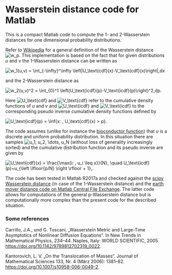 # Wasserstein distance code for Matlab
This is a compact Matlab code to compute the 1- and 2-Wasserstein distances for one dimensional probability distributions.

Refer to [Wikipedia](https://en.wikipedia.org/wiki/Wasserstein_metric) for a general definition of the Wasserstein distance ![w_p](https://render.githubusercontent.com/render/math?math=w_p). This implementation is based on the fact that for given distributions _u_ and _v_ the 1-Wasserstein distance can be written as

![w_1(u,v) = \int_{-\infty}^\infty \left|U_\text{cdf}(x)-V_\text{cdf}(x)\right|\,dx](https://render.githubusercontent.com/render/math?math=w_1(u%2Cv)%20%3D%20%5Cint_%7B-%5Cinfty%7D%5E%5Cinfty%20%5Cleft%7CU_%5Ctext%7Bcdf%7D(x)-V_%5Ctext%7Bcdf%7D(x)%5Cright%7C%5C%2Cdx)

and the 2-Wasserstein distance as

![w_2(u,v)^2 = \int_{0}^1 \left(U_\text{icdf}(p)-V_\text{icdf}(p)\right)^2\,dp.](https://render.githubusercontent.com/render/math?math=w_2(u%2Cv)%5E2%20%3D%20%5Cint_%7B0%7D%5E1%20%5Cleft(U_%5Ctext%7Bicdf%7D(p)-V_%5Ctext%7Bicdf%7D(p)%5Cright)%5E2%5C%2Cdp.)

Here ![U_\text{cdf}](https://render.githubusercontent.com/render/math?math=U_%5Ctext%7Bcdf%7D) and ![V_\text{cdf}](https://render.githubusercontent.com/render/math?math=V_%5Ctext%7Bcdf%7D) refer to the cumulative density functions of _u_ and _v_ and ![U_\text{icdf}](https://render.githubusercontent.com/render/math?math=U_%5Ctext%7Bicdf%7D) and ![V_\text{icdf}](https://render.githubusercontent.com/render/math?math=V_%5Ctext%7Bicdf%7D) to the corresponding pseudo inverse cumulative density functions defined by

![U_\text{icdf}(p) = \inf\{x: \, U_\text{cdf}(x) > p\}.](https://render.githubusercontent.com/render/math?math=U_%5Ctext%7Bicdf%7D(p)%20%3D%20%5Cinf%5C%7Bx%3A%20%5C%2C%20U_%5Ctext%7Bcdf%7D(x)%20%3E%20p%5C%7D.)

The code assumes (unlike for instance the [bioconductor function](https://www.bioconductor.org/packages/devel/bioc/vignettes/waddR/inst/doc/wasserstein_metric.html)) that _u_ is a discrete and uniform probability distribution. In this situation there are samples ![u_1, u_2, \dots, u_N](https://render.githubusercontent.com/render/math?math=u_1%2C%20u_2%2C%20%5Cdots%2C%20u_N) (without loss of generality increasingly sorted) and the cumulative distribution function and its pseudo inverse are given by

![U_\text{cdf}(x) = \frac{\max\{i: \, u_i \leq x\}}{N}, \quad U_\text{icdf}(p)=u_{\left \lfloor{p/N} \right \rfloor + 1}\,.](https://render.githubusercontent.com/render/math?math=U_%5Ctext%7Bcdf%7D(x)%20%3D%20%5Cfrac%7B%5Cmax%5C%7Bi%3A%20%5C%2C%20u_i%20%5Cleq%20x%5C%7D%7D%7BN%7D%2C%20%5Cquad%20U_%5Ctext%7Bicdf%7D(p)%3Du_%7B%5Cleft%20%5Clfloor%7Bp%2FN%7D%20%5Cright%20%5Crfloor%20%2B%201%7D%5C%2C.)

The code has been tested in Matlab R2017a and checked against the [scipy Wasserstein distance](https://docs.scipy.org/doc/scipy/reference/generated/scipy.stats.wasserstein_distance.html) (in case of the 1-Wasserstein distance) and the [earth mover distance code on Matlab Central File Exchange](https://www.mathworks.com/matlabcentral/fileexchange/22962-the-earth-mover-s-distance). The latter code allows for computations of the general p-Wasserstein distance but is computationally more complex than the present code for the described situation.

### Some references
Carrillo, J.A., und G. Toscani. „Wasserstein Metric and Large-Time Asymptotics of Nonlinear Diffusion Equations“. In New Trends in Mathematical Physics, 234–44. Naples, Italy: WORLD SCIENTIFIC, 2005. https://doi.org/10.1142/9789812702319_0022.

Kantorovich, L. V. „On the Translocation of Masses“. Journal of Mathematical Sciences 133, Nr. 4 (März 2006): 1381–82. https://doi.org/10.1007/s10958-006-0049-2.